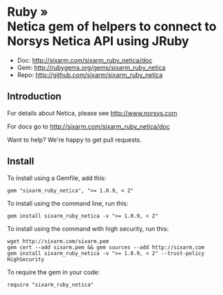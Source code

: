 # Ruby » <br> Netica gem of helpers to connect to Norsys Netica API using JRuby

* Doc: <http://sixarm.com/sixarm_ruby_netica/doc>
* Gem: <http://rubygems.org/gems/sixarm_ruby_netica>
* Repo: <http://github.com/sixarm/sixarm_ruby_netica>
<!--HEADER-SHUT-->


## Introduction

For details about Netica, please see http://www.norsys.com

For docs go to <http://sixarm.com/sixarm_ruby_netica/doc>

Want to help? We're happy to get pull requests.


<!--INSTALL-OPEN-->

## Install

To install using a Gemfile, add this:

    gem "sixarm_ruby_netica", ">= 1.0.9, < 2"

To install using the command line, run this:

    gem install sixarm_ruby_netica -v ">= 1.0.9, < 2"

To install using the command with high security, run this:

    wget http://sixarm.com/sixarm.pem
    gem cert --add sixarm.pem && gem sources --add http://sixarm.com
    gem install sixarm_ruby_netica -v ">= 1.0.9, < 2" --trust-policy HighSecurity

To require the gem in your code:

    require "sixarm_ruby_netica"

<!--INSTALL-SHUT-->
